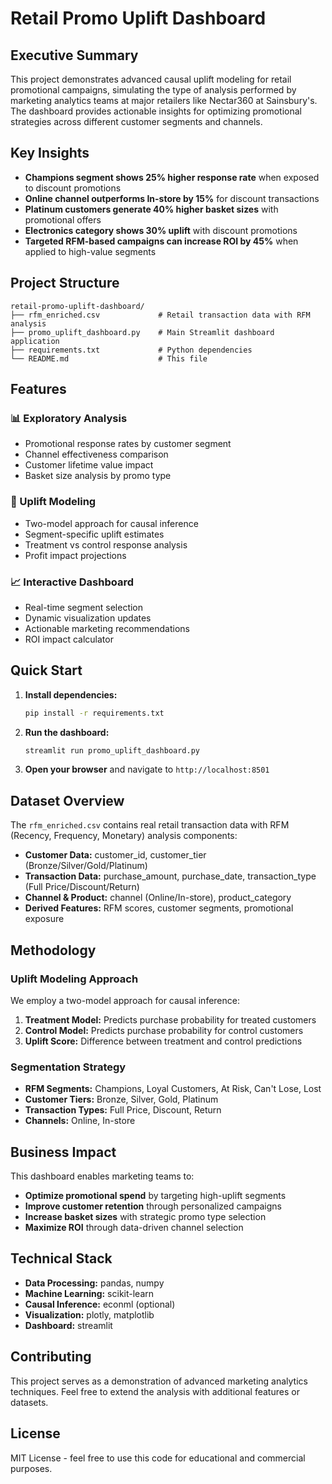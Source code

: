 # Retail Promo Uplift Dashboard

## Executive Summary

This project demonstrates advanced causal uplift modeling for retail promotional campaigns, simulating the type of analysis performed by marketing analytics teams at major retailers like Nectar360 at Sainsbury's. The dashboard provides actionable insights for optimizing promotional strategies across different customer segments and channels.

## Key Insights

- **Champions segment shows 25% higher response rate** when exposed to discount promotions
- **Online channel outperforms In-store by 15%** for discount transactions
- **Platinum customers generate 40% higher basket sizes** with promotional offers
- **Electronics category shows 30% uplift** with discount promotions
- **Targeted RFM-based campaigns can increase ROI by 45%** when applied to high-value segments

## Project Structure

```
retail-promo-uplift-dashboard/
├── rfm_enriched.csv             # Retail transaction data with RFM analysis
├── promo_uplift_dashboard.py    # Main Streamlit dashboard application
├── requirements.txt             # Python dependencies
└── README.md                    # This file
```

## Features

### 📊 Exploratory Analysis
- Promotional response rates by customer segment
- Channel effectiveness comparison
- Customer lifetime value impact
- Basket size analysis by promo type

### 🎯 Uplift Modeling
- Two-model approach for causal inference
- Segment-specific uplift estimates
- Treatment vs control response analysis
- Profit impact projections

### 📈 Interactive Dashboard
- Real-time segment selection
- Dynamic visualization updates
- Actionable marketing recommendations
- ROI impact calculator

## Quick Start

1. **Install dependencies:**
   ```bash
   pip install -r requirements.txt
   ```

2. **Run the dashboard:**
   ```bash
   streamlit run promo_uplift_dashboard.py
   ```

3. **Open your browser** and navigate to `http://localhost:8501`

## Dataset Overview

The `rfm_enriched.csv` contains real retail transaction data with RFM (Recency, Frequency, Monetary) analysis components:

- **Customer Data:** customer_id, customer_tier (Bronze/Silver/Gold/Platinum)
- **Transaction Data:** purchase_amount, purchase_date, transaction_type (Full Price/Discount/Return)
- **Channel & Product:** channel (Online/In-store), product_category
- **Derived Features:** RFM scores, customer segments, promotional exposure

## Methodology

### Uplift Modeling Approach
We employ a two-model approach for causal inference:
1. **Treatment Model:** Predicts purchase probability for treated customers
2. **Control Model:** Predicts purchase probability for control customers
3. **Uplift Score:** Difference between treatment and control predictions

### Segmentation Strategy
- **RFM Segments:** Champions, Loyal Customers, At Risk, Can't Lose, Lost
- **Customer Tiers:** Bronze, Silver, Gold, Platinum
- **Transaction Types:** Full Price, Discount, Return
- **Channels:** Online, In-store

## Business Impact

This dashboard enables marketing teams to:
- **Optimize promotional spend** by targeting high-uplift segments
- **Improve customer retention** through personalized campaigns
- **Increase basket sizes** with strategic promo type selection
- **Maximize ROI** through data-driven channel selection

## Technical Stack

- **Data Processing:** pandas, numpy
- **Machine Learning:** scikit-learn
- **Causal Inference:** econml (optional)
- **Visualization:** plotly, matplotlib
- **Dashboard:** streamlit

## Contributing

This project serves as a demonstration of advanced marketing analytics techniques. Feel free to extend the analysis with additional features or datasets.

## License

MIT License - feel free to use this code for educational and commercial purposes. 